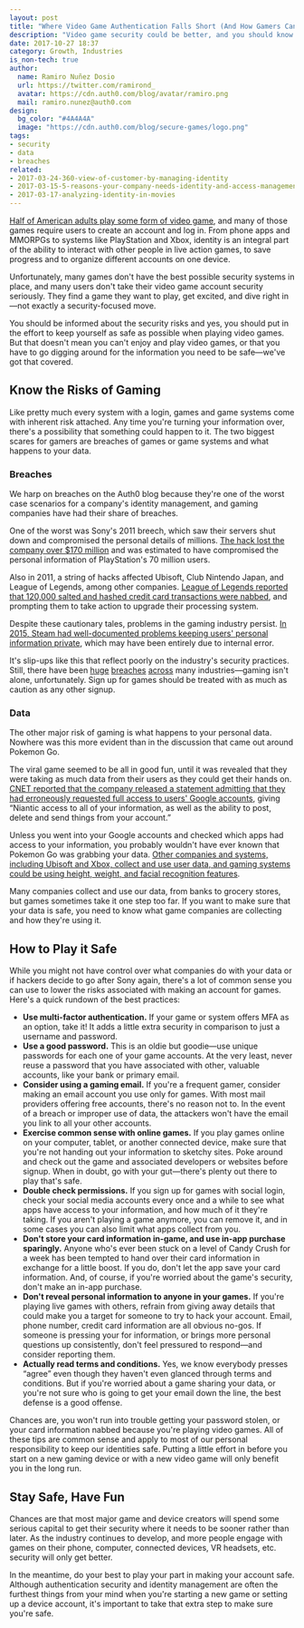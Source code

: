 ```yaml
---
layout: post
title: "Where Video Game Authentication Falls Short (And How Gamers Can Stay Safe)"
description: "Video game security could be better, and you should know why."
date: 2017-10-27 18:37
category: Growth, Industries
is_non-tech: true
author:
  name: Ramiro Nuñez Dosio
  url: https://twitter.com/ramirond_
  avatar: https://cdn.auth0.com/blog/avatar/ramiro.png
  mail: ramiro.nunez@auth0.com
design:
  bg_color: "#4A4A4A"
  image: "https://cdn.auth0.com/blog/secure-games/logo.png"
tags:
- security
- data
- breaches
related:
- 2017-03-24-360-view-of-customer-by-managing-identity
- 2017-03-15-5-reasons-your-company-needs-identity-and-access-management
- 2017-03-17-analyzing-identity-in-movies
---
```


[Half of American adults play some form of video game](http://www.pewinternet.org/2015/12/15/gaming-and-gamers/), and many of those games require users to create an account and log in. From phone apps and MMORPGs to systems like PlayStation and Xbox, identity is an integral part of the ability to interact with other people in live action games, to save progress and to organize different accounts on one device.

Unfortunately, many games don't have the best possible security systems in place, and many users don't take their video game account security seriously. They find a game they want to play, get excited, and dive right in—not exactly a security-focused move.

You should be informed about the security risks and yes, you should put in the effort to keep yourself as safe as possible when playing video games. But that doesn't mean you can't enjoy and play video games, or that you have to go digging around for the information you need to be safe—we've got that covered.

## Know the Risks of Gaming

Like pretty much every system with a login, games and game systems come with inherent risk attached. Any time you're turning your information over, there's a possibility that something could happen to it. The two biggest scares for gamers are breaches of games or game systems and what happens to your data.

### Breaches

We harp on breaches on the Auth0 blog because they're one of the worst case scenarios for a company's identity management, and gaming companies have had their share of breaches.

One of the worst was Sony's 2011 breech, which saw their servers shut down and compromised the personal details of millions. [The hack lost the company over $170 million](https://www.wired.com/2011/05/sony-psn-hack-losses/) and was estimated to have compromised the personal information of PlayStation's 70 million users.

Also in 2011, a string of hacks affected Ubisoft, Club Nintendo Japan, and League of Legends, among other companies. [League of Legends reported that 120,000 salted and hashed credit card transactions were nabbed](http://www.tomsguide.com/us/league-of-legends-hacked-credit-cards-passwords,news-17417.html), and prompting them to take action to upgrade their processing system.

Despite these cautionary tales, problems in the gaming industry persist. [In 2015, Steam had well-documented problems keeping users' personal information private](http://www.theverge.com/2015/12/25/10665814/valve-steam-holiday-sale-security-problems), which may have been entirely due to internal error.

It's slip-ups like this that reflect poorly on the industry's security practices. Still, there have been [huge](https://auth0.com/blog/cloudpets-data-breach/) [breaches](https://auth0.com/blog/navy-data-leaked/) [across](https://auth0.com/blog/yahoo-confirms-data-breach-of-half-a-billion-user-accounts/) many industries—gaming isn't alone, unfortunately. Sign up for games should be treated with as much as caution as any other signup.

### Data

The other major risk of gaming is what happens to your personal data. Nowhere was this more evident than in the discussion that came out around Pokemon Go.

The viral game seemed to be all in good fun, until it was revealed that they were taking as much data from their users as they could get their hands on. [CNET reported that the company released a statement admitting that they had erroneously requested full access to users' Google accounts](https://www.cnet.com/news/pokemon-go-gotta-catch-all-your-personal-data/), giving “Niantic access to all of your information, as well as the ability to post, delete and send things from your account.”

Unless you went into your Google accounts and checked which apps had access to your information, you probably wouldn't have ever known that Pokemon Go was grabbing your data. [Other companies and systems, including Ubisoft and Xbox, collect and use user data, and gaming systems could be using height, weight, and facial recognition features](https://www.thestar.com/news/canada/2015/12/29/how-much-data-are-video-games-collecting-about-you.html).

Many companies collect and use our data, from banks to grocery stores, but games sometimes take it one step too far. If you want to make sure that your data is safe, you need to know what game companies are collecting and how they're using it.

## How to Play it Safe

While you might not have control over what companies do with your data or if hackers decide to go after Sony again, there's a lot of common sense you can use to lower the risks associated with making an account for games. Here's a quick rundown of the best practices:

* **Use multi-factor authentication.** If your game or system offers MFA as an option, take it! It adds a little extra security in comparison to just a username and password.
* **Use a good password.** This is an oldie but goodie—use unique passwords for each one of your game accounts. At the very least, never reuse a password that you have associated with other, valuable accounts, like your bank or primary email.
* **Consider using a gaming email.** If you're a frequent gamer, consider making an email account you use only for games. With most mail providers offering free accounts, there's no reason not to. In the event of a breach or improper use of data, the attackers won't have the email you link to all your other accounts.
* **Exercise common sense with online games.** If you play games online on your computer, tablet, or another connected device, make sure that you're not handing out your information to sketchy sites. Poke around and check out the game and associated developers or websites before signup. When in doubt, go with your gut—there's plenty out there to play that's safe.
* **Double check permissions.** If you sign up for games with social login, check your social media accounts every once and a while to see what apps have access to your information, and how much of it they're taking. If you aren't playing a game anymore, you can remove it, and in some cases you can also limit what apps collect from you.
* **Don't store your card information in-game, and use in-app purchase sparingly.** Anyone who's ever been stuck on a level of Candy Crush for a week has been tempted to hand over their card information in exchange for a little boost. If you do, don't let the app save your card information. And, of course, if you're worried about the game's security, don't make an in-app purchase.
* **Don't reveal personal information to anyone in your games.** If you're playing live games with others, refrain from giving away details that could make you a target for someone to try to hack your account. Email, phone number, credit card information are all obvious no-gos. If someone is pressing your for information, or brings more personal questions up consistently, don't feel pressured to respond—and consider reporting them.
* **Actually read terms and conditions.** Yes, we know everybody presses “agree” even though they haven't even glanced through terms and conditions. But if you're worried about a game sharing your data, or you're not sure who is going to get your email down the line, the best defense is a good offense.

Chances are, you won't run into trouble getting your password stolen, or your card information nabbed because you're playing video games. All of these tips are common sense and apply to most of our personal responsibility to keep our identities safe. Putting a little effort in before you start on a new gaming device or with a new video game will only benefit you in the long run.

## Stay Safe, Have Fun

Chances are that most major game and device creators will spend some serious capital to get their security where it needs to be sooner rather than later. As the industry continues to develop, and more people engage with games on their phone, computer, connected devices, VR headsets, etc. security will only get better.

In the meantime, do your best to play your part in making your account safe. Although authentication security and identity management are often the furthest things from your mind when you're starting a new game or setting up a device account, it's important to take that extra step to make sure you're safe.
